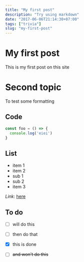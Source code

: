 ```yaml
---
title: "My first post"
description: "Try using markdown"
date: "2017-06-06T21:14:30+07:00"
tags: ["trivia"]
slug: "my-first-post"
---
```

# My first post
This is my first post on this site

# Second topic
To test some formatting

## Code
```js
const foo = () => {
  console.log('eiei')
}
```

## List
- item 1
- item 2
 - sub 1
 - sub 2
- item 3

*Link*: [here](http://google.com)

## To do
- [ ] will do this
- [ ] then do that
- [x] this is done
- [ ] ~~and won't do this~~

